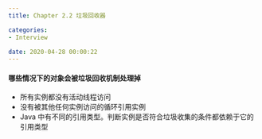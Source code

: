```yaml
---
title: Chapter 2.2 垃圾回收器

categories:
- Interview

date: 2020-04-28 00:00:22
---
```

#### 哪些情况下的对象会被垃圾回收机制处理掉
- 所有实例都没有活动线程访问
- 没有被其他任何实例访问的循环引用实例
- Java 中有不同的引用类型。判断实例是否符合垃圾收集的条件都依赖于它的引用类型